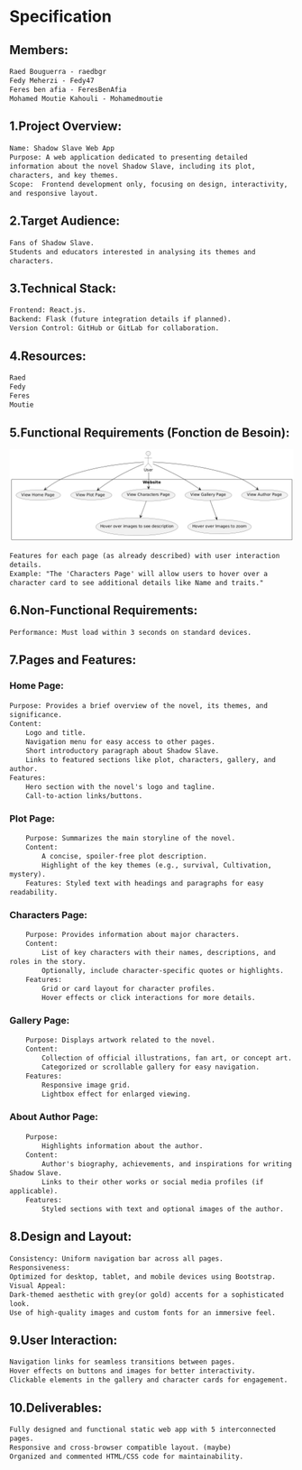 # Specification

## Members:
    Raed Bouguerra - raedbgr
    Fedy Meherzi - Fedy47
    Feres ben afia - FeresBenAfia
    Mohamed Moutie Kahouli - Mohamedmoutie

## 1.Project Overview:
    Name: Shadow Slave Web App
    Purpose: A web application dedicated to presenting detailed information about the novel Shadow Slave, including its plot, characters, and key themes.
    Scope:  Frontend development only, focusing on design, interactivity, and responsive layout.

## 2.Target Audience:
    Fans of Shadow Slave.
    Students and educators interested in analysing its themes and characters.

## 3.Technical Stack:
    Frontend: React.js.
    Backend: Flask (future integration details if planned).
    Version Control: GitHub or GitLab for collaboration.


## 4.Resources:
    Raed
    Fedy
    Feres
    Moutie

## 5.Functional Requirements (Fonction de Besoin):

![Use Case Diagram](/docs/use-case-diagram.png)

    Features for each page (as already described) with user interaction details.
    Example: "The 'Characters Page' will allow users to hover over a character card to see additional details like Name and traits."

## 6.Non-Functional Requirements:
    Performance: Must load within 3 seconds on standard devices.


## 7.Pages and Features:
### Home Page:
    Purpose: Provides a brief overview of the novel, its themes, and significance.
    Content: 
        Logo and title.
        Navigation menu for easy access to other pages.
        Short introductory paragraph about Shadow Slave.
        Links to featured sections like plot, characters, gallery, and author.
    Features:
        Hero section with the novel's logo and tagline.
        Call-to-action links/buttons.



### Plot Page:
        Purpose: Summarizes the main storyline of the novel.
        Content: 
            A concise, spoiler-free plot description.
            Highlight of the key themes (e.g., survival, Cultivation, mystery).
        Features: Styled text with headings and paragraphs for easy readability.

### Characters Page:
        Purpose: Provides information about major characters.
        Content: 
            List of key characters with their names, descriptions, and roles in the story.
            Optionally, include character-specific quotes or highlights.
        Features:
            Grid or card layout for character profiles.
            Hover effects or click interactions for more details.

### Gallery Page:
        Purpose: Displays artwork related to the novel.
        Content: 
            Collection of official illustrations, fan art, or concept art.
            Categorized or scrollable gallery for easy navigation.
        Features:
            Responsive image grid.
            Lightbox effect for enlarged viewing.

### About Author Page:
        Purpose: 
            Highlights information about the author.
        Content: 
            Author's biography, achievements, and inspirations for writing Shadow Slave.
            Links to their other works or social media profiles (if applicable).
        Features:
            Styled sections with text and optional images of the author.



## 8.Design and Layout:
    Consistency: Uniform navigation bar across all pages.
    Responsiveness: 
    Optimized for desktop, tablet, and mobile devices using Bootstrap.
    Visual Appeal:
    Dark-themed aesthetic with grey(or gold) accents for a sophisticated look.
    Use of high-quality images and custom fonts for an immersive feel.


## 9.User Interaction:
    Navigation links for seamless transitions between pages.
    Hover effects on buttons and images for better interactivity.
    Clickable elements in the gallery and character cards for engagement.

## 10.Deliverables:
    Fully designed and functional static web app with 5 interconnected pages.
    Responsive and cross-browser compatible layout. (maybe)
    Organized and commented HTML/CSS code for maintainability.













